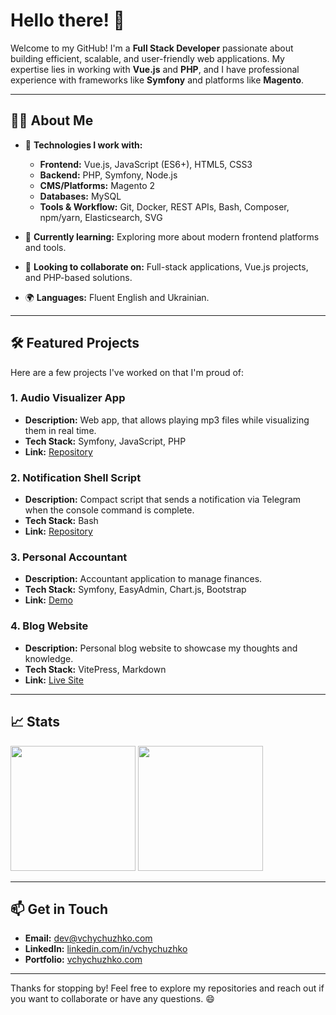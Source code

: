 # Hello there! 👋

Welcome to my GitHub! I'm a **Full Stack Developer** passionate about building efficient, scalable, and user-friendly web applications. My expertise lies in working with **Vue.js** and **PHP**, and I have professional experience with frameworks like **Symfony** and platforms like **Magento**.

---

## 👨‍💻 About Me

- 🔧 **Technologies I work with:**
    - **Frontend:** Vue.js, JavaScript (ES6+), HTML5, CSS3
    - **Backend:** PHP, Symfony, Node.js
    - **CMS/Platforms:** Magento 2
    - **Databases:** MySQL
    - **Tools & Workflow:** Git, Docker, REST APIs, Bash, Composer, npm/yarn, Elasticsearch, SVG

- 🌱 **Currently learning:** Exploring more about modern frontend platforms and tools.
- 🤝 **Looking to collaborate on:** Full-stack applications, Vue.js projects, and PHP-based solutions.
- 🌍 **Languages:** Fluent English and Ukrainian.

---

## 🛠️ Featured Projects

Here are a few projects I've worked on that I'm proud of:

### 1. **Audio Visualizer App**
- **Description:** Web app, that allows playing mp3 files while visualizing them in real time.
- **Tech Stack:** Symfony, JavaScript, PHP
- **Link:** [Repository](https://github.com/vchychuzhko/playsome)

### 2. **Notification Shell Script**
- **Description:** Compact script that sends a notification via Telegram when the console command is complete.
- **Tech Stack:** Bash
- **Link:** [Repository](https://github.com/vchychuzhko/notifyme)

### 3. **Personal Accountant**
- **Description:** Accountant application to manage finances.
- **Tech Stack:** Symfony, EasyAdmin, Chart.js, Bootstrap
- **Link:** [Demo](https://pa-demo.vchychuzhko.com)

### 4. **Blog Website**
- **Description:** Personal blog website to showcase my thoughts and knowledge.
- **Tech Stack:** VitePress, Markdown
- **Link:** [Live Site](https://blog.vchychuzhko.com)

---

## 📈 Stats

<img height=200 src="https://github-readme-stats.vercel.app/api?username=vchychuzhko&show_icons=true">
<img height=200 src="https://github-readme-stats.vercel.app/api/top-langs/?username=vchychuzhko&layout=compact">

---

## 📫 Get in Touch

- **Email:** [dev@vchychuzhko.com](mailto:dev@vchychuzhko.com)
- **LinkedIn:** [linkedin.com/in/vchychuzhko](https://www.linkedin.com/in/vchychuzhko/)
- **Portfolio:** [vchychuzhko.com](https://vchychuzhko.com)

---

Thanks for stopping by! Feel free to explore my repositories and reach out if you want to collaborate or have any questions. 😄

